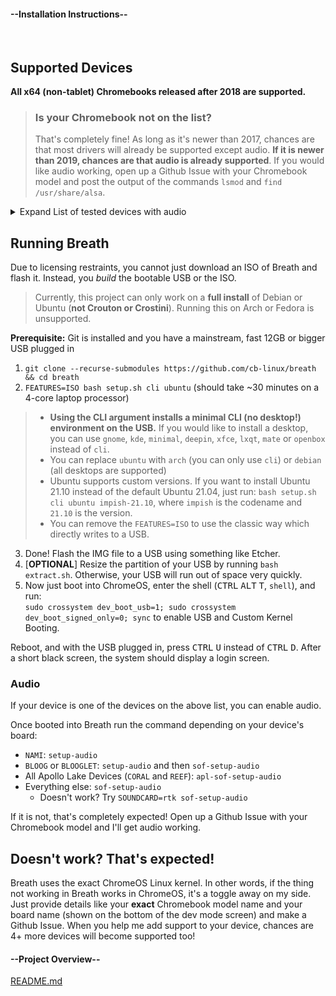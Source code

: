 <!-- select:start -->
<!-- select-menu-labels: View: -->

#### --Installation Instructions--

<br>

## Supported Devices

**All x64 (non-tablet) Chromebooks released after 2018 are supported.**

> ### Is your Chromebook not on the list?
> That's completely fine! As long as it's newer than 2017, chances are that most drivers will already be supported except audio. **If it is newer than 2019, chances are that audio is already supported**. If you would like audio working, open up a Github Issue with your Chromebook model and post the output of the commands `lsmod` and `find /usr/share/alsa`.

<details>
<summary>Expand List of tested devices with audio</summary>
<br>

Nami:
* Acer Chromebook 13 / Spin 13
* Dell Inspiron 14 2-in-1 Model 7486 
* Yoga Chromebook C630
* HP Chromebook x360 14 (i3 8130u)
* Acer Chromebook 715
* Acer Chromebook 714
* HP Chromebook 15 G1
* Dell Inspiron Chromebook 14 (7460)

Octopus:
* HP Chromebook x360 14b (Blooguard) (unconfirmed)
* Acer Chromebook 311
* Acer Chromebook Spin 511
* Lenovo 300e Chromebook 2nd Gen (Intel)
* Lenovo 100e Chromebook 2nd Gen (Intel)
* Lenovo 500e Chromebook 2nd Gen
* Acer Chromebook Spin 512 (R851TN)
* Acer Chromebook 512 (C851/C851T)
* ASUS Chromebook Flip C204
* ASUS Chromebook Flip C214
* HP Chromebook x360 11 G2 EE
* HP Chromebook 11 G7 EE
* Lenovo Chromebook C340-11
* Lenovo Chromebook S340-14
* Acer Chromebook 315 (CB315-3H/3HT)
* Acer Chromebook 314 (CB314-1H/1HT)
* Acer Chromebook Spin 311 (CP311-2H)
* Acer Chromebook 311 (CB311-9HT/9H)
* Samsung Chromebook 4
* Samsung Chromebook+
* HP Chromebook x360 11 G3 EE
* HP Chromebook 14 G6
* HP Chromebook 11 G8 EE
* HP Chromebook 14a (unconfirmed)
* Acer Chromebook 314 (C933L/LT)
* Ideapad 3 Chromebook
* ASUS Chromebook CX1101
* ASUS Chromebook C424

Volteer:
* IdeaPad Flex 5i Chromebook
* Acer Chromebook Spin 713 (CP713-3W)
* Acer Chromebook 514 (CB514-1H) (Certain high end models?)
* ASUS Chromebook Flip CX5 (CX5500)
* HP Pro c640 G2 Chromebook
* ASUS Chromebook CX9 (CX9400)
* Acer Chromebook 515

Reef:
* Lenovo Thinkpad 11e Chromebook / Lenovo Thinkpad Yoga 11e Chromebook
* HP Chromebook x360 11 G1 EE
* Acer Chromebook Spin 11 R751T
* Acer Chromebook 15 CB515-1HT/1H

Zork:
* Picasso/Dali
  * Lenovo ThinkPad C13 Yoga Chromebook
  * HP Pro c645 Chromebook Enterprise
  * Acer Chromebook Spin 514
  * ASUS Chromebook Flip CM5
* Pollock (untested)
  * Lenovo 300e Chromebook Gen 3 AMD
  * Lenovo 100e Chromebook Gen 3 AMD
  * HP Chromebook 14a-nd0097nr
  * HP Chromebook x360 14a (AMD)
  * ASUS Chromebook Flip CM1

Coral:
* Acer Chromebook 11 (C732, C732T, C732L & C732LT )
* Lenovo 100e Chromebook
* Lenovo 500e Chromebook
* Acer Chromebook 11 (CB311-8H & CB311-8HT)
* Acer Chromebook Spin 11 (CP311-1H & CP311-1HN)
* CTL Chromebook J41
* CTL Chromebook NL7
* CTL Chromebook NL7T-360
* ASUS Chromebook C223
* Lenovo Chromebook C330
* ASUS Chromebook C423
* ASUS Chromebook C523
* PCmerge Chromebook AL116
* ASUS Chromebook C403

Untested, but `dedede` should work
</details>

## Running Breath

Due to licensing restraints, you cannot just download an ISO of Breath and flash it. Instead, you *build* the bootable USB or the ISO.
> Currently, this project can only work on a **full install** of Debian or Ubuntu (**not Crouton or Crostini**). Running this on Arch or Fedora is unsupported.

**Prerequisite:** Git is installed and you have a mainstream, fast 12GB or bigger USB plugged in

1. `git clone --recurse-submodules https://github.com/cb-linux/breath && cd breath`
2. `FEATURES=ISO bash setup.sh cli ubuntu`
(should take ~30 minutes on a 4-core laptop processor)

> * **Using the CLI argument installs a minimal CLI (no desktop!) environment on the USB.** If you would like to install a desktop, you can use `gnome`, `kde`, `minimal`, `deepin`, `xfce`, `lxqt`, `mate` or `openbox` instead of `cli`.
> * You can replace `ubuntu` with `arch` (you can only use `cli`) or `debian` (all desktops are supported)
> * Ubuntu supports custom versions. If you want to install Ubuntu 21.10 instead of the default Ubuntu 21.04, just run: `bash setup.sh cli ubuntu impish-21.10`, where `impish` is the codename and `21.10` is the version.
> * You can remove the `FEATURES=ISO` to use the classic way which directly writes to a USB.

3. Done! Flash the IMG file to a USB using something like Etcher.
4. [**OPTIONAL**] Resize the partition of your USB by running `bash extract.sh`. Otherwise, your USB will run out of space very quickly.
5. Now just boot into ChromeOS, enter the shell (<kbd>CTRL</kbd> <kbd>ALT</kbd> <kbd>T</kbd>, `shell`), and run:  
`sudo crossystem dev_boot_usb=1; sudo crossystem dev_boot_signed_only=0; sync`
to enable USB and Custom Kernel Booting.

Reboot, and with the USB plugged in, press <kbd>CTRL</kbd> <kbd>U</kbd> instead of <kbd>CTRL</kbd> <kbd>D</kbd>. After a short black screen, the system should display a login screen.

### Audio

If your device is one of the devices on the above list, you can enable audio.

Once booted into Breath run the command depending on your device's board:

- `NAMI`: `setup-audio`
- `BLOOG` or `BLOOGLET`: `setup-audio` and then `sof-setup-audio`
- All Apollo Lake Devices (`CORAL` and `REEF`): `apl-sof-setup-audio`
- Everything else: `sof-setup-audio`
  - Doesn't work? Try `SOUNDCARD=rtk sof-setup-audio`

If it is not, that's completely expected! Open up a Github Issue with your Chromebook model and I'll  get audio working.

## Doesn't work? That's expected!

Breath uses the exact ChromeOS Linux kernel. In other words, if the thing not working in Breath works in ChromeOS, it's a toggle away on my side. Just provide details like your **exact** Chromebook model name and your board name (shown on the bottom of the dev mode screen) and make a Github Issue. When you help me add support to your device, chances are 4+ more devices will become supported too!

#### --Project Overview--

[README.md](https://raw.githubusercontent.com/cb-linux/breath/main/README.md ':include')

<!-- select:end -->
